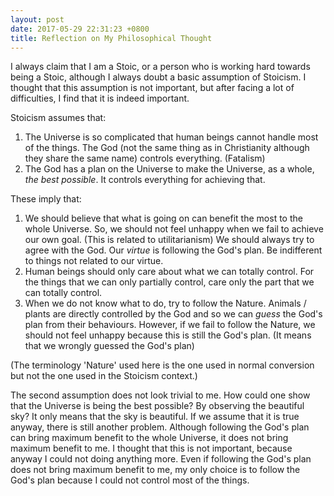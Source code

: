 ```yaml
---
layout: post
date: 2017-05-29 22:31:23 +0800
title: Reflection on My Philosophical Thought
---
```


I always claim that I am a Stoic, or a person who is working hard towards being a Stoic, although I always doubt a basic assumption of Stoicism. I thought that this assumption is not important, but after facing a lot of difficulties, I find that it is indeed important.

Stoicism assumes that:
1. The Universe is so complicated that human beings cannot handle most of the things. The God (not the same thing as in Christianity although they share the same name) controls everything. (Fatalism)
2. The God has a plan on the Universe to make the Universe, as a whole, *the best possible*. It controls everything for achieving that.

These imply that:
1. We should believe that what is going on can benefit the most to the whole Universe. So, we should not feel unhappy when we fail to achieve our own goal. (This is related to utilitarianism) We should always try to agree with the God. Our *virtue* is following the God's plan. Be indifferent to things not related to our virtue.
2. Human beings should only care about what we can totally control. For the things that we can only partially control, care only the part that we can totally control.
3. When we do not know what to do, try to follow the Nature. Animals / plants are directly controlled by the God and so we can *guess* the God's plan from their behaviours. However, if we fail to follow the Nature, we should not feel unhappy because this is still the God's plan. (It means that we wrongly guessed the God's plan)

(The terminology 'Nature' used here is the one used in normal conversion but not the one used in the Stoicism context.)

The second assumption does not look trivial to me. How could one show that the Universe is being the best possible? By observing the beautiful sky? It only means that the sky is beautiful. If we assume that it is true anyway, there is still another problem. Although following the God's plan can bring maximum benefit to the whole Universe, it does not bring maximum benefit to me. I thought that this is not important, because anyway I could not doing anything more. Even if following the God's plan does not bring maximum benefit to me, my only choice is to follow the God's plan because I could not control most of the things.

